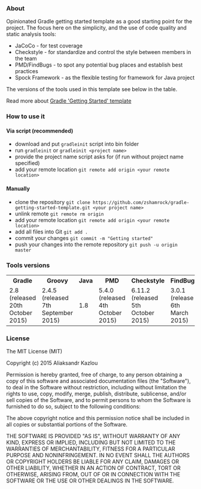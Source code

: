 ### About
Opinionated Gradle getting started template as a good starting point for the project. 
The focus here on the simplicity, and the use of code quality and static analysis tools:
- JaCoCo - for test coverage
- Checkstyle - for standardize and control the style between members in the team
- PMD/FindBugs - to spot any potential bug places and establish best practices
- Spock Framework - as the flexible testing for framework for Java project

The versions of the tools used in this template see below in the table.

Read more about [Gradle 'Getting Started' template](http://akazlou.com/posts/2015-07-19-gradle-getting-started-template.html)

### How to use it

#### Via script (recommended)
 - download and put `gradleinit` script into bin folder
 - run `gradleinit` or `gradleinit <project name>`
 - provide the project name script asks for (if run without project name specified)
 - add your remote location `git remote add origin <your remote location>`

#### Manually
 - clone the repository `git clone https://github.com/zshamrock/gradle-getting-started-template.git <your project name>`
 - unlink remote `git remote rm origin`
 - add your remote location `git remote add origin <your remote location>`
 - add all files into Git `git add .`
 - commit your changes `git commit -m "Getting started"`
 - push your changes into the remote repository `git push -u origin master`

### Tools versions
<table>
    <tr>
        <th>Gradle</th>
        <th>Groovy</th>
        <th>Java</th>
        <th>PMD</th>
        <th>Checkstyle</th>
        <th>FindBugs</th>
        <th>JDepend</th>
        <th>JaCoCo</th>
    </tr>
    <tr>
        <td>2.8 (released 20th October 2015)</td>
        <td>2.4.5 (released 7th September 2015)</td>
        <td>1.8</td>
        <td>5.4.0 (released 4th October 2015)</td>
        <td>6.11.2 (released 5th October 2015)</td>
        <td>3.0.1 (release 6th March 2015)</td>
        <td>2.9.1 (released 22nd August 2008)</td>
        <td>0.7.5.201505241946 (released 24th May 2015)</td>
    </tr>
</table>

### License
The MIT License (MIT)

Copyright (c) 2015 Aliaksandr Kazlou

Permission is hereby granted, free of charge, to any person obtaining a copy
of this software and associated documentation files (the "Software"), to deal
in the Software without restriction, including without limitation the rights
to use, copy, modify, merge, publish, distribute, sublicense, and/or sell
copies of the Software, and to permit persons to whom the Software is
furnished to do so, subject to the following conditions:

The above copyright notice and this permission notice shall be included in all
copies or substantial portions of the Software.

THE SOFTWARE IS PROVIDED "AS IS", WITHOUT WARRANTY OF ANY KIND, EXPRESS OR
IMPLIED, INCLUDING BUT NOT LIMITED TO THE WARRANTIES OF MERCHANTABILITY,
FITNESS FOR A PARTICULAR PURPOSE AND NONINFRINGEMENT. IN NO EVENT SHALL THE
AUTHORS OR COPYRIGHT HOLDERS BE LIABLE FOR ANY CLAIM, DAMAGES OR OTHER
LIABILITY, WHETHER IN AN ACTION OF CONTRACT, TORT OR OTHERWISE, ARISING FROM,
OUT OF OR IN CONNECTION WITH THE SOFTWARE OR THE USE OR OTHER DEALINGS IN THE
SOFTWARE.

